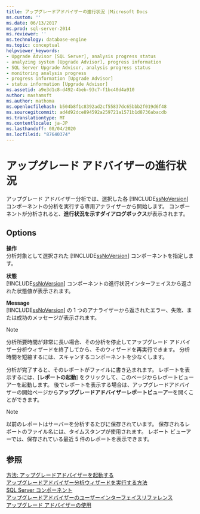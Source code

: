 ```yaml
---
title: アップグレードアドバイザーの進行状況 |Microsoft Docs
ms.custom: ''
ms.date: 06/13/2017
ms.prod: sql-server-2014
ms.reviewer: ''
ms.technology: database-engine
ms.topic: conceptual
helpviewer_keywords:
- Upgrade Advisor [SQL Server], analysis progress status
- analyzing system [Upgrade Advisor], progress information
- SQL Server Upgrade Advisor, analysis progress status
- monitoring analysis progress
- progress information [Upgrade Advisor]
- status information [Upgrade Advisor]
ms.assetid: a9e3d1c8-d492-4beb-93c7-f1bc40d4a910
author: mashamsft
ms.author: mathoma
ms.openlocfilehash: b504b8f1c8392ad2cf55837dc65bbb2f019d6f48
ms.sourcegitcommit: ad4d92dce894592a259721a1571b1d8736abacdb
ms.translationtype: MT
ms.contentlocale: ja-JP
ms.lasthandoff: 08/04/2020
ms.locfileid: "87640374"
---
```

# <a name="upgrade-advisor-progress"></a>アップグレード アドバイザーの進行状況
  アップグレード アドバイザー分析では、選択した各 [!INCLUDE[ssNoVersion](../../includes/ssnoversion-md.md)] コンポーネントの分析を実行する専用アナライザーから開始します。 コンポーネントが分析されると、**進行状況を示すダイアログボックス**が表示されます。  
  
## <a name="options"></a>Options  
 **操作**  
 分析対象として選択された [!INCLUDE[ssNoVersion](../../includes/ssnoversion-md.md)] コンポーネントを指定します。  
  
 **状態**  
 [!INCLUDE[ssNoVersion](../../includes/ssnoversion-md.md)] コンポーネントの進行状況インターフェイスから返された状態値が表示されます。  
  
 **Message**  
 [!INCLUDE[ssNoVersion](../../includes/ssnoversion-md.md)] の 1 つのアナライザーから返されたエラー、失敗、または成功のメッセージが表示されます。  
  
> [!NOTE]  
>  分析所要時間が非常に長い場合、その分析を停止してアップグレード アドバイザー分析ウィザードを終了してから、そのウィザードを再実行できます。 分析時間を短縮するには、スキャンするコンポーネントを少なくします。  
  
 分析が完了すると、そのレポートがファイルに書き込まれます。 レポートを表示するには、[**レポートの起動**] をクリックして、このページからレポートビューアーを起動します。 後でレポートを表示する場合は、アップグレードアドバイザーの開始ページから**アップグレードアドバイザーレポートビューアー**を開くことができます。  
  
> [!NOTE]  
>  以前のレポートはサーバーを分析するたびに保存されています。 保存されるレポートのファイル名には、タイムスタンプが使用されます。 レポート ビューアーでは、保存されている最近 5 件のレポートを表示できます。  
  
## <a name="see-also"></a>参照  
 [方法: アップグレードアドバイザーを起動する](../../../2014/sql-server/install/how-to-launch-upgrade-advisor.md)   
 [アップグレードアドバイザー分析ウィザードを実行する方法](../../../2014/sql-server/install/how-to-run-the-upgrade-advisor-analysis-wizard.md)   
 [SQL Server コンポーネント](../../../2014/sql-server/install/sql-server-components.md)   
 [アップグレードアドバイザーのユーザーインターフェイスリファレンス](../../../2014/sql-server/install/upgrade-advisor-user-interface-reference.md)   
 [アップグレード アドバイザーの使用](../../../2014/sql-server/install/working-with-upgrade-advisor.md)  
  
  
